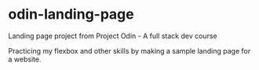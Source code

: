 # odin-landing-page
Landing page project from Project Odin - A full stack dev course

Practicing my flexbox and other skills by making a sample landing page for a website.
